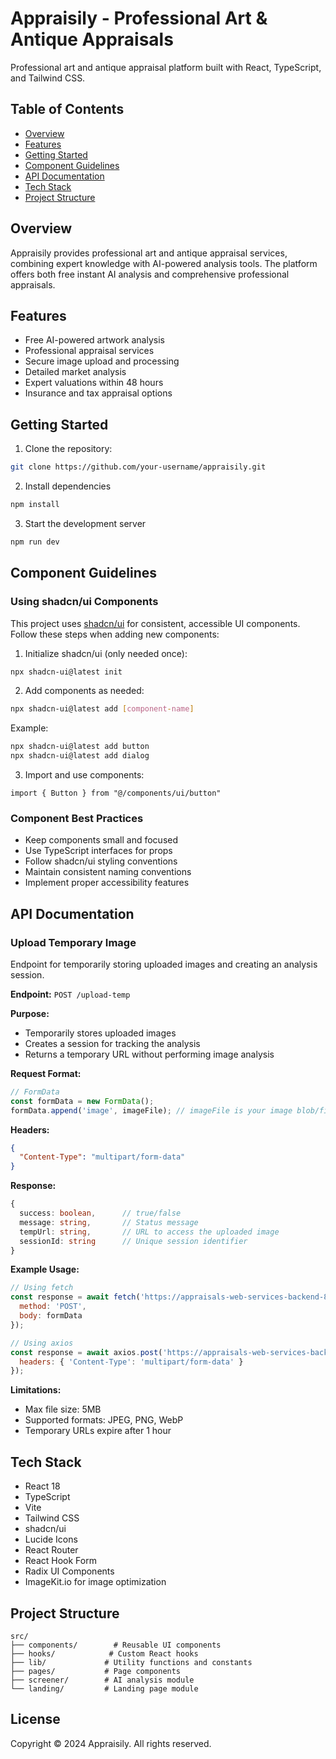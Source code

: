 <!-- omit in toc -->
# Appraisily - Professional Art & Antique Appraisals

Professional art and antique appraisal platform built with React, TypeScript, and Tailwind CSS.

## Table of Contents
- [Overview](#overview)
- [Features](#features)
- [Getting Started](#getting-started)
- [Component Guidelines](#component-guidelines)
- [API Documentation](#api-documentation)
- [Tech Stack](#tech-stack)
- [Project Structure](#project-structure)

## Overview

Appraisily provides professional art and antique appraisal services, combining expert knowledge with AI-powered analysis tools. The platform offers both free instant AI analysis and comprehensive professional appraisals.

## Features

- Free AI-powered artwork analysis
- Professional appraisal services
- Secure image upload and processing
- Detailed market analysis
- Expert valuations within 48 hours
- Insurance and tax appraisal options

## Getting Started

1. Clone the repository:
```bash
git clone https://github.com/your-username/appraisily.git
```

2. Install dependencies
```bash
npm install
```

3. Start the development server
```bash
npm run dev
```

## Component Guidelines

### Using shadcn/ui Components

This project uses [shadcn/ui](https://ui.shadcn.com/) for consistent, accessible UI components. Follow these steps when adding new components:

1. Initialize shadcn/ui (only needed once):
```bash
npx shadcn-ui@latest init
```

2. Add components as needed:
```bash
npx shadcn-ui@latest add [component-name]
```

Example:
```bash
npx shadcn-ui@latest add button
npx shadcn-ui@latest add dialog
```

3. Import and use components:
```tsx
import { Button } from "@/components/ui/button"
```

### Component Best Practices

- Keep components small and focused
- Use TypeScript interfaces for props
- Follow shadcn/ui styling conventions
- Maintain consistent naming conventions
- Implement proper accessibility features

## API Documentation

### Upload Temporary Image

Endpoint for temporarily storing uploaded images and creating an analysis session.

**Endpoint:** `POST /upload-temp`

**Purpose:**
- Temporarily stores uploaded images
- Creates a session for tracking the analysis
- Returns a temporary URL without performing image analysis

**Request Format:**
```javascript
// FormData
const formData = new FormData();
formData.append('image', imageFile); // imageFile is your image blob/file
```

**Headers:**
```json
{
  "Content-Type": "multipart/form-data"
}
```

**Response:**
```typescript
{
  success: boolean,      // true/false
  message: string,       // Status message
  tempUrl: string,       // URL to access the uploaded image
  sessionId: string      // Unique session identifier
}
```

**Example Usage:**
```javascript
// Using fetch
const response = await fetch('https://appraisals-web-services-backend-856401495068.us-central1.run.app/upload-temp', {
  method: 'POST',
  body: formData
});

// Using axios
const response = await axios.post('https://appraisals-web-services-backend-856401495068.us-central1.run.app/upload-temp', formData, {
  headers: { 'Content-Type': 'multipart/form-data' }
});
```

**Limitations:**
- Max file size: 5MB
- Supported formats: JPEG, PNG, WebP
- Temporary URLs expire after 1 hour

## Tech Stack

- React 18
- TypeScript
- Vite
- Tailwind CSS
- shadcn/ui
- Lucide Icons
- React Router
- React Hook Form
- Radix UI Components
- ImageKit.io for image optimization

## Project Structure

```
src/
├── components/        # Reusable UI components
├── hooks/            # Custom React hooks
├── lib/             # Utility functions and constants
├── pages/           # Page components
├── screener/        # AI analysis module
└── landing/         # Landing page module
```

## License

Copyright © 2024 Appraisily. All rights reserved.